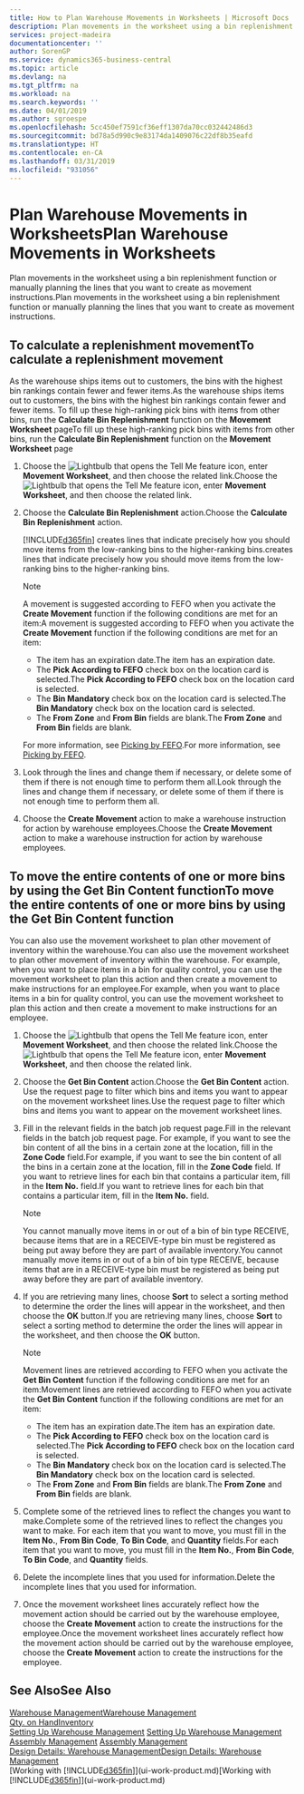 ```yaml
---
title: How to Plan Warehouse Movements in Worksheets | Microsoft Docs
description: Plan movements in the worksheet using a bin replenishment function or manually planning the lines that you want to create as movement instructions.
services: project-madeira
documentationcenter: ''
author: SorenGP
ms.service: dynamics365-business-central
ms.topic: article
ms.devlang: na
ms.tgt_pltfrm: na
ms.workload: na
ms.search.keywords: ''
ms.date: 04/01/2019
ms.author: sgroespe
ms.openlocfilehash: 5cc450ef7591cf36eff1307da70cc032442486d3
ms.sourcegitcommit: bd78a5d990c9e83174da1409076c22df8b35eafd
ms.translationtype: HT
ms.contentlocale: en-CA
ms.lasthandoff: 03/31/2019
ms.locfileid: "931056"
---
```

# <a name="plan-warehouse-movements-in-worksheets"></a><span data-ttu-id="7c4c0-103">Plan Warehouse Movements in Worksheets</span><span class="sxs-lookup"><span data-stu-id="7c4c0-103">Plan Warehouse Movements in Worksheets</span></span>
<span data-ttu-id="7c4c0-104">Plan movements in the worksheet using a bin replenishment function or manually planning the lines that you want to create as movement instructions.</span><span class="sxs-lookup"><span data-stu-id="7c4c0-104">Plan movements in the worksheet using a bin replenishment function or manually planning the lines that you want to create as movement instructions.</span></span>  

## <a name="to-calculate-a-replenishment-movement"></a><span data-ttu-id="7c4c0-105">To calculate a replenishment movement</span><span class="sxs-lookup"><span data-stu-id="7c4c0-105">To calculate a replenishment movement</span></span>  
<span data-ttu-id="7c4c0-106">As the warehouse ships items out to customers, the bins with the highest bin rankings contain fewer and fewer items.</span><span class="sxs-lookup"><span data-stu-id="7c4c0-106">As the warehouse ships items out to customers, the bins with the highest bin rankings contain fewer and fewer items.</span></span> <span data-ttu-id="7c4c0-107">To fill up these high-ranking pick bins with items from other bins, run the **Calculate Bin Replenishment** function on the **Movement Worksheet** page</span><span class="sxs-lookup"><span data-stu-id="7c4c0-107">To fill up these high-ranking pick bins with items from other bins, run the **Calculate Bin Replenishment** function on the **Movement Worksheet** page</span></span>

1.  <span data-ttu-id="7c4c0-108">Choose the ![Lightbulb that opens the Tell Me feature](media/ui-search/search_small.png "Tell me what you want to do") icon, enter **Movement Worksheet**, and then choose the related link.</span><span class="sxs-lookup"><span data-stu-id="7c4c0-108">Choose the ![Lightbulb that opens the Tell Me feature](media/ui-search/search_small.png "Tell me what you want to do") icon, enter **Movement Worksheet**, and then choose the related link.</span></span>  
2.  <span data-ttu-id="7c4c0-109">Choose the **Calculate Bin Replenishment** action.</span><span class="sxs-lookup"><span data-stu-id="7c4c0-109">Choose the **Calculate Bin Replenishment** action.</span></span>  

    [!INCLUDE[d365fin](includes/d365fin_md.md)] <span data-ttu-id="7c4c0-110">creates lines that indicate precisely how you should move items from the low-ranking bins to the higher-ranking bins.</span><span class="sxs-lookup"><span data-stu-id="7c4c0-110">creates lines that indicate precisely how you should move items from the low-ranking bins to the higher-ranking bins.</span></span>  

    > [!NOTE]  
    >  <span data-ttu-id="7c4c0-111">A movement is suggested according to FEFO when you activate the **Create Movement** function if the following conditions are met for an item:</span><span class="sxs-lookup"><span data-stu-id="7c4c0-111">A movement is suggested according to FEFO when you activate the **Create Movement** function if the following conditions are met for an item:</span></span>  
    >   
    >  -   <span data-ttu-id="7c4c0-112">The item has an expiration date.</span><span class="sxs-lookup"><span data-stu-id="7c4c0-112">The item has an expiration date.</span></span>  
    > -   <span data-ttu-id="7c4c0-113">The **Pick According to FEFO** check box on the location card is selected.</span><span class="sxs-lookup"><span data-stu-id="7c4c0-113">The **Pick According to FEFO** check box on the location card is selected.</span></span>  
    > -   <span data-ttu-id="7c4c0-114">The **Bin Mandatory** check box on the location card is selected.</span><span class="sxs-lookup"><span data-stu-id="7c4c0-114">The **Bin Mandatory** check box on the location card is selected.</span></span>  
    > -   <span data-ttu-id="7c4c0-115">The **From Zone** and **From Bin** fields are blank.</span><span class="sxs-lookup"><span data-stu-id="7c4c0-115">The **From Zone** and **From Bin** fields are blank.</span></span>  

    <span data-ttu-id="7c4c0-116">For more information, see [Picking by FEFO](warehouse-picking-by-fefo.md).</span><span class="sxs-lookup"><span data-stu-id="7c4c0-116">For more information, see [Picking by FEFO](warehouse-picking-by-fefo.md).</span></span>  

3.  <span data-ttu-id="7c4c0-117">Look through the lines and change them if necessary, or delete some of them if there is not enough time to perform them all.</span><span class="sxs-lookup"><span data-stu-id="7c4c0-117">Look through the lines and change them if necessary, or delete some of them if there is not enough time to perform them all.</span></span>  
4.  <span data-ttu-id="7c4c0-118">Choose the **Create Movement** action to make a warehouse instruction for action by warehouse employees.</span><span class="sxs-lookup"><span data-stu-id="7c4c0-118">Choose the **Create Movement** action to make a warehouse instruction for action by warehouse employees.</span></span>  

## <a name="to-move-the-entire-contents-of-one-or-more-bins-by-using-the-get-bin-content-function"></a><span data-ttu-id="7c4c0-119">To move the entire contents of one or more bins by using the Get Bin Content function</span><span class="sxs-lookup"><span data-stu-id="7c4c0-119">To move the entire contents of one or more bins by using the Get Bin Content function</span></span>  
<span data-ttu-id="7c4c0-120">You can also use the movement worksheet to plan other movement of inventory within the warehouse.</span><span class="sxs-lookup"><span data-stu-id="7c4c0-120">You can also use the movement worksheet to plan other movement of inventory within the warehouse.</span></span> <span data-ttu-id="7c4c0-121">For example, when you want to place items in a bin for quality control, you can use the movement worksheet to plan this action and then create a movement to make instructions for an employee.</span><span class="sxs-lookup"><span data-stu-id="7c4c0-121">For example, when you want to place items in a bin for quality control, you can use the movement worksheet to plan this action and then create a movement to make instructions for an employee.</span></span>  

1.  <span data-ttu-id="7c4c0-122">Choose the ![Lightbulb that opens the Tell Me feature](media/ui-search/search_small.png "Tell me what you want to do") icon, enter **Movement Worksheet**, and then choose the related link.</span><span class="sxs-lookup"><span data-stu-id="7c4c0-122">Choose the ![Lightbulb that opens the Tell Me feature](media/ui-search/search_small.png "Tell me what you want to do") icon, enter **Movement Worksheet**, and then choose the related link.</span></span>  
2.  <span data-ttu-id="7c4c0-123">Choose the **Get Bin Content** action.</span><span class="sxs-lookup"><span data-stu-id="7c4c0-123">Choose the **Get Bin Content** action.</span></span> <span data-ttu-id="7c4c0-124">Use the request page to filter which bins and items you want to appear on the movement worksheet lines.</span><span class="sxs-lookup"><span data-stu-id="7c4c0-124">Use the request page to filter which bins and items you want to appear on the movement worksheet lines.</span></span>  
3.  <span data-ttu-id="7c4c0-125">Fill in the relevant fields in the batch job request page.</span><span class="sxs-lookup"><span data-stu-id="7c4c0-125">Fill in the relevant fields in the batch job request page.</span></span> <span data-ttu-id="7c4c0-126">For example, if you want to see the bin content of all the bins in a certain zone at the location, fill in the **Zone Code** field.</span><span class="sxs-lookup"><span data-stu-id="7c4c0-126">For example, if you want to see the bin content of all the bins in a certain zone at the location, fill in the **Zone Code** field.</span></span> <span data-ttu-id="7c4c0-127">If you want to retrieve lines for each bin that contains a particular item, fill in the **Item No.** field.</span><span class="sxs-lookup"><span data-stu-id="7c4c0-127">If you want to retrieve lines for each bin that contains a particular item, fill in the **Item No.** field.</span></span>  

    > [!NOTE]  
    >  <span data-ttu-id="7c4c0-128">You cannot manually move items in or out of a bin of bin type RECEIVE, because items that are in a RECEIVE-type bin must be registered as being put away before they are part of available inventory.</span><span class="sxs-lookup"><span data-stu-id="7c4c0-128">You cannot manually move items in or out of a bin of bin type RECEIVE, because items that are in a RECEIVE-type bin must be registered as being put away before they are part of available inventory.</span></span>  

4.  <span data-ttu-id="7c4c0-129">If you are retrieving many lines, choose **Sort** to select a sorting method to determine the order the lines will appear in the worksheet, and then choose the **OK** button.</span><span class="sxs-lookup"><span data-stu-id="7c4c0-129">If you are retrieving many lines, choose **Sort** to select a sorting method to determine the order the lines will appear in the worksheet, and then choose the **OK** button.</span></span>  

    > [!NOTE]  
    >  <span data-ttu-id="7c4c0-130">Movement lines are retrieved according to FEFO when you activate the **Get Bin Content** function if the following conditions are met for an item:</span><span class="sxs-lookup"><span data-stu-id="7c4c0-130">Movement lines are retrieved according to FEFO when you activate the **Get Bin Content** function if the following conditions are met for an item:</span></span>  
    >   
    >  -   <span data-ttu-id="7c4c0-131">The item has an expiration date.</span><span class="sxs-lookup"><span data-stu-id="7c4c0-131">The item has an expiration date.</span></span>  
    > -   <span data-ttu-id="7c4c0-132">The **Pick According to FEFO** check box on the location card is selected.</span><span class="sxs-lookup"><span data-stu-id="7c4c0-132">The **Pick According to FEFO** check box on the location card is selected.</span></span>  
    > -   <span data-ttu-id="7c4c0-133">The **Bin Mandatory** check box on the location card is selected.</span><span class="sxs-lookup"><span data-stu-id="7c4c0-133">The **Bin Mandatory** check box on the location card is selected.</span></span>  
    > -   <span data-ttu-id="7c4c0-134">The **From Zone** and **From Bin** fields are blank.</span><span class="sxs-lookup"><span data-stu-id="7c4c0-134">The **From Zone** and **From Bin** fields are blank.</span></span>  

5.  <span data-ttu-id="7c4c0-135">Complete some of the retrieved lines to reflect the changes you want to make.</span><span class="sxs-lookup"><span data-stu-id="7c4c0-135">Complete some of the retrieved lines to reflect the changes you want to make.</span></span> <span data-ttu-id="7c4c0-136">For each item that you want to move, you must fill in the **Item No.**, **From Bin Code**, **To Bin Code**, and **Quantity** fields.</span><span class="sxs-lookup"><span data-stu-id="7c4c0-136">For each item that you want to move, you must fill in the **Item No.**, **From Bin Code**, **To Bin Code**, and **Quantity** fields.</span></span>  
6.  <span data-ttu-id="7c4c0-137">Delete the incomplete lines that you used for information.</span><span class="sxs-lookup"><span data-stu-id="7c4c0-137">Delete the incomplete lines that you used for information.</span></span>  
7.  <span data-ttu-id="7c4c0-138">Once the movement worksheet lines accurately reflect how the movement action should be carried out by the warehouse employee, choose the **Create Movement** action to create the instructions for the employee.</span><span class="sxs-lookup"><span data-stu-id="7c4c0-138">Once the movement worksheet lines accurately reflect how the movement action should be carried out by the warehouse employee, choose the **Create Movement** action to create the instructions for the employee.</span></span>  

## <a name="see-also"></a><span data-ttu-id="7c4c0-139">See Also</span><span class="sxs-lookup"><span data-stu-id="7c4c0-139">See Also</span></span>  
[<span data-ttu-id="7c4c0-140">Warehouse Management</span><span class="sxs-lookup"><span data-stu-id="7c4c0-140">Warehouse Management</span></span>](warehouse-manage-warehouse.md)  
[<span data-ttu-id="7c4c0-141">Qty. on Hand</span><span class="sxs-lookup"><span data-stu-id="7c4c0-141">Inventory</span></span>](inventory-manage-inventory.md)  
<span data-ttu-id="7c4c0-142">[Setting Up Warehouse Management](warehouse-setup-warehouse.md)   </span><span class="sxs-lookup"><span data-stu-id="7c4c0-142">[Setting Up Warehouse Management](warehouse-setup-warehouse.md)   </span></span>  
<span data-ttu-id="7c4c0-143">[Assembly Management](assembly-assemble-items.md)  </span><span class="sxs-lookup"><span data-stu-id="7c4c0-143">[Assembly Management](assembly-assemble-items.md)  </span></span>  
[<span data-ttu-id="7c4c0-144">Design Details: Warehouse Management</span><span class="sxs-lookup"><span data-stu-id="7c4c0-144">Design Details: Warehouse Management</span></span>](design-details-warehouse-management.md)  
<span data-ttu-id="7c4c0-145">[Working with [!INCLUDE[d365fin](includes/d365fin_md.md)]](ui-work-product.md)</span><span class="sxs-lookup"><span data-stu-id="7c4c0-145">[Working with [!INCLUDE[d365fin](includes/d365fin_md.md)]](ui-work-product.md)</span></span>
